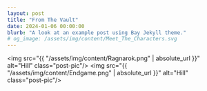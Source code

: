 ```yaml
---
layout: post
title: "From The Vault"
date: 2024-01-06 00:00:00
blurb: "A look at an example post using Bay Jekyll theme."
# og_image: /assets/img/content/Meet_The_Characters.svg
---
```


<img src="{{ "/assets/img/content/Ragnarok.png" | absolute_url }}" alt="Hill" class="post-pic"/>
<img src="{{ "/assets/img/content/Endgame.png" | absolute_url }}" alt="Hill" class="post-pic"/>
